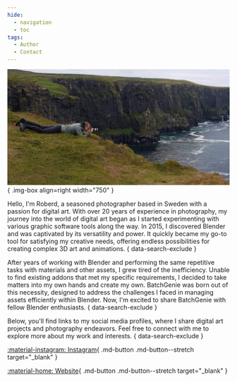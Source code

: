 ```yaml
---
hide:
  - navigation
  - toc
tags:
  - Author
  - Contact
---
```

![Image of Roberd](images/other/about.jpg){ .img-box align=right width="750" }

Hello, I'm Roberd, a seasoned photographer based in Sweden with a passion for digital art. With over 20 years of experience in photography, my journey into the world of digital art began as I started experimenting with various graphic software tools along the way. In 2015, I discovered Blender and was captivated by its versatility and power. It quickly became my go-to tool for satisfying my creative needs, offering endless possibilities for creating complex 3D art and animations.
{ data-search-exclude }

After years of working with Blender and performing the same repetitive tasks with materials and other assets, I grew tired of the inefficiency. Unable to find existing addons that met my specific requirements, I decided to take matters into my own hands and create my own. BatchGenie was born out of this necessity, designed to address the challenges I faced in managing assets efficiently within Blender. Now, I'm excited to share BatchGenie with fellow Blender enthusiasts.
{ data-search-exclude }

Below, you'll find links to my social media profiles, where I share digital art projects and photography endeavors. Feel free to connect with me to explore more about my work and interests.
{ data-search-exclude }

<div class="grid" markdown>

[:material-instagram: Instagram](https://instagram.com/roberddd/){ .md-button .md-button--stretch target="_blank" }

[:material-home: Website](https://roberd.net/){ .md-button .md-button--stretch target="_blank" }

</div>
